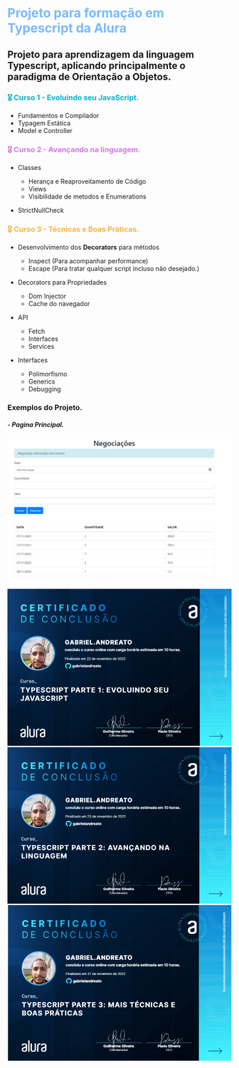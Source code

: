 <h1 style="color: #7abaff">Projeto para formação em Typescript da Alura</h1>
<h2><b>Projeto para aprendizagem da linguagem Typescript, aplicando principalmente o paradigma de 
Orientação a Objetos.</b></h2> 


<h3 style="color: #01b2d0"> <b>🎖️ Curso 1 - Evoluindo seu JavaScript.</b></h3>

 - Fundamentos e Compilador
 - Typagem Estática
 - Model e Controller


<h3 style="color: #d479e1"> <b>🎖️ Curso 2 - Avançando na linguagem.</b></h3>

 - Classes
   - Herança e Reaproveitamento de Código
   - Views
   - Visibilidade de metodos e Enumerations


 - StrictNullCheck


<h3 style="color: #f6b441"> <b>🎖️ Curso 3 - Técnicas e Boas Práticas.</b></h3>

 - Desenvolvimento dos **Decorators** para métodos
   - Inspect (Para acompanhar performance)
   - Escape (Para tratar qualquer script incluso não desejado.)


 - Decorators para Propriedades
   - Dom Injector
   - Cache do navegador
   

 - API 
   - Fetch
   - Interfaces
   - Services


 - Interfaces
   - Polimorfismo
   - Generics
   - Debugging


<h3>Exemplos do Projeto.</h3>
<h5> - Pagina Principal.</h5>


<img src="./docs/paginaProjetoNegociacoesTypescript.png">
<img src="./docs/typescript1.png">
<img src="./docs/typescript2.png">
<img src="./docs/typescript3.png">
